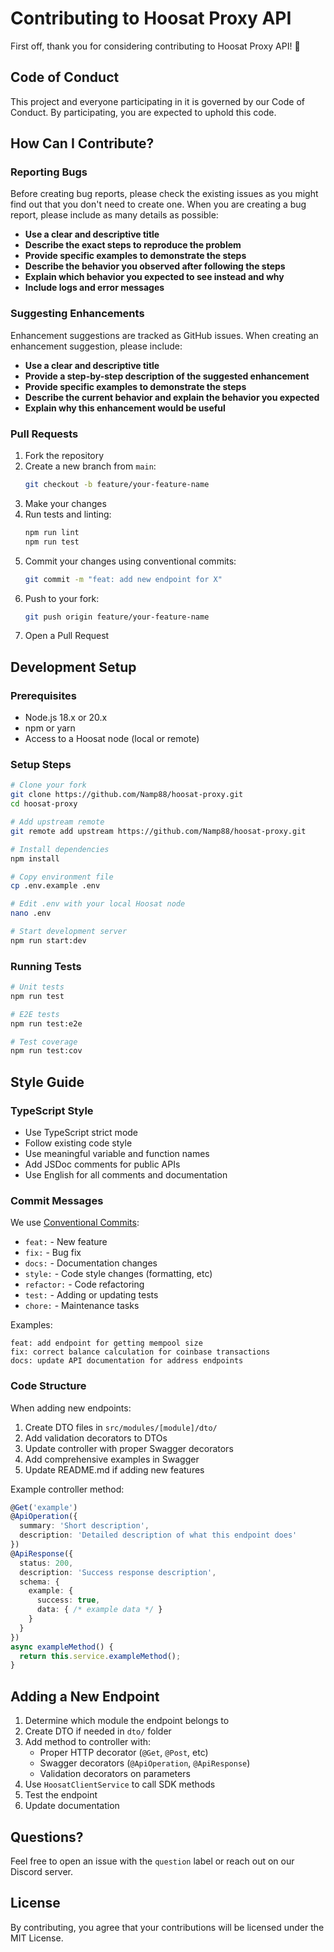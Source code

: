 # Contributing to Hoosat Proxy API

First off, thank you for considering contributing to Hoosat Proxy API! 🎉

## Code of Conduct

This project and everyone participating in it is governed by our Code of Conduct. By participating, you are expected to uphold this code.

## How Can I Contribute?

### Reporting Bugs

Before creating bug reports, please check the existing issues as you might find out that you don't need to create one. When you are creating a bug report, please include as many details as possible:

* **Use a clear and descriptive title**
* **Describe the exact steps to reproduce the problem**
* **Provide specific examples to demonstrate the steps**
* **Describe the behavior you observed after following the steps**
* **Explain which behavior you expected to see instead and why**
* **Include logs and error messages**

### Suggesting Enhancements

Enhancement suggestions are tracked as GitHub issues. When creating an enhancement suggestion, please include:

* **Use a clear and descriptive title**
* **Provide a step-by-step description of the suggested enhancement**
* **Provide specific examples to demonstrate the steps**
* **Describe the current behavior and explain the behavior you expected**
* **Explain why this enhancement would be useful**

### Pull Requests

1. Fork the repository
2. Create a new branch from `main`:
   ```bash
   git checkout -b feature/your-feature-name
   ```
3. Make your changes
4. Run tests and linting:
   ```bash
   npm run lint
   npm run test
   ```
5. Commit your changes using conventional commits:
   ```bash
   git commit -m "feat: add new endpoint for X"
   ```
6. Push to your fork:
   ```bash
   git push origin feature/your-feature-name
   ```
7. Open a Pull Request

## Development Setup

### Prerequisites

- Node.js 18.x or 20.x
- npm or yarn
- Access to a Hoosat node (local or remote)

### Setup Steps

```bash
# Clone your fork
git clone https://github.com/Namp88/hoosat-proxy.git
cd hoosat-proxy

# Add upstream remote
git remote add upstream https://github.com/Namp88/hoosat-proxy.git

# Install dependencies
npm install

# Copy environment file
cp .env.example .env

# Edit .env with your local Hoosat node
nano .env

# Start development server
npm run start:dev
```

### Running Tests

```bash
# Unit tests
npm run test

# E2E tests
npm run test:e2e

# Test coverage
npm run test:cov
```

## Style Guide

### TypeScript Style

- Use TypeScript strict mode
- Follow existing code style
- Use meaningful variable and function names
- Add JSDoc comments for public APIs
- Use English for all comments and documentation

### Commit Messages

We use [Conventional Commits](https://www.conventionalcommits.org/):

- `feat:` - New feature
- `fix:` - Bug fix
- `docs:` - Documentation changes
- `style:` - Code style changes (formatting, etc)
- `refactor:` - Code refactoring
- `test:` - Adding or updating tests
- `chore:` - Maintenance tasks

Examples:
```
feat: add endpoint for getting mempool size
fix: correct balance calculation for coinbase transactions
docs: update API documentation for address endpoints
```

### Code Structure

When adding new endpoints:

1. Create DTO files in `src/modules/[module]/dto/`
2. Add validation decorators to DTOs
3. Update controller with proper Swagger decorators
4. Add comprehensive examples in Swagger
5. Update README.md if adding new features

Example controller method:
```typescript
@Get('example')
@ApiOperation({ 
  summary: 'Short description',
  description: 'Detailed description of what this endpoint does'
})
@ApiResponse({ 
  status: 200, 
  description: 'Success response description',
  schema: {
    example: {
      success: true,
      data: { /* example data */ }
    }
  }
})
async exampleMethod() {
  return this.service.exampleMethod();
}
```

## Adding a New Endpoint

1. Determine which module the endpoint belongs to
2. Create DTO if needed in `dto/` folder
3. Add method to controller with:
    - Proper HTTP decorator (`@Get`, `@Post`, etc)
    - Swagger decorators (`@ApiOperation`, `@ApiResponse`)
    - Validation decorators on parameters
4. Use `HoosatClientService` to call SDK methods
5. Test the endpoint
6. Update documentation

## Questions?

Feel free to open an issue with the `question` label or reach out on our Discord server.

## License

By contributing, you agree that your contributions will be licensed under the MIT License.
